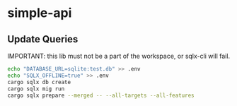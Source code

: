 # simple-api

## Update Queries

IMPORTANT: this lib must not be a part of the workspace, or sqlx-cli will fail.

```zsh
echo "DATABASE_URL=sqlite:test.db" >> .env
echo "SQLX_OFFLINE=true" >> .env
cargo sqlx db create
cargo sqlx mig run
cargo sqlx prepare --merged -- --all-targets --all-features
```
